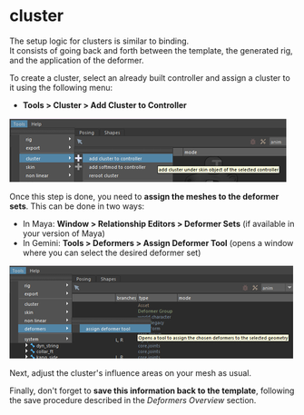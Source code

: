 # cluster

The setup logic for clusters is similar to binding.  
It consists of going back and forth between the template, the generated rig, and the application of the deformer.  

To create a cluster, select an already built controller and assign a cluster to it using the following menu:  

- **Tools > Cluster > Add Cluster to Controller**  

![add cluster](./img/add_cluster.png)  

Once this step is done, you need to **assign the meshes to the deformer sets**. This can be done in two ways:  

- In Maya: **Window > Relationship Editors > Deformer Sets** (if available in your version of Maya)  
- In Gemini: **Tools > Deformers > Assign Deformer Tool** (opens a window where you can select the desired deformer set)  

![assign cluster](./img/assign_deformer.png)  

Next, adjust the cluster's influence areas on your mesh as usual.  

Finally, don't forget to **save this information back to the template**, following the save procedure described in the *Deformers Overview* section.  

